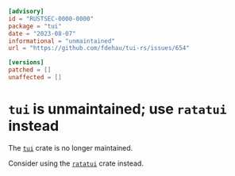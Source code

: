 ```toml
[advisory]
id = "RUSTSEC-0000-0000"
package = "tui"
date = "2023-08-07"
informational = "unmaintained"
url = "https://github.com/fdehau/tui-rs/issues/654"

[versions]
patched = []
unaffected = []
```

# `tui` is unmaintained; use `ratatui` instead

The [`tui`](https://crates.io/crates/tui) crate is no longer maintained.

Consider using the [`ratatui`](https://crates.io/crates/ratatui) crate instead.
